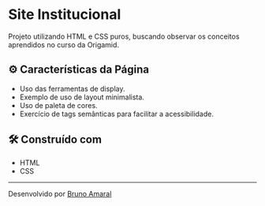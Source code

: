 # Site Institucional

Projeto utilizando HTML e CSS puros, buscando observar os conceitos aprendidos no curso da Origamid.
## ⚙️ Características da Página

- Uso das ferramentas de display.
- Exemplo de uso de layout minimalista.
- Uso de paleta de cores.
- Exercício de tags semânticas para facilitar a acessibilidade.

## 🛠️ Construído com

* HTML
* CSS


---
Desenvolvido por [Bruno Amaral](https://github.com/brunomrl)
